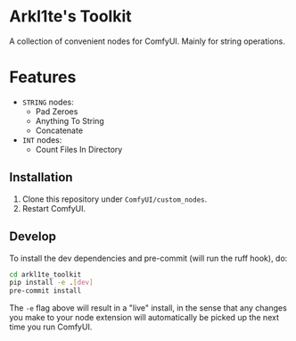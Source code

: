 # Arkl1te's Toolkit

A collection of convenient nodes for ComfyUI. Mainly for string operations.

# Features

- `STRING` nodes:
    - Pad Zeroes
    - Anything To String
    - Concatenate
- `INT` nodes:
    - Count Files In Directory

## Installation

1. Clone this repository under `ComfyUI/custom_nodes`.
2. Restart ComfyUI.

## Develop

To install the dev dependencies and pre-commit (will run the ruff hook), do:

```bash
cd arkl1te_toolkit
pip install -e .[dev]
pre-commit install
```

The `-e` flag above will result in a "live" install, in the sense that any changes you make to your node extension will automatically be picked up the next time you run ComfyUI.